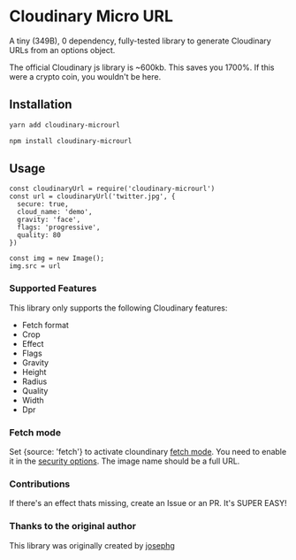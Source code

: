 # Cloudinary Micro URL

A tiny (349B), 0 dependency, fully-tested library to generate Cloudinary URLs from an options object.

The official Cloudinary js library is ~600kb. This saves you 1700%. If this were a crypto coin, you wouldn't be here.

## Installation

```sh
yarn add cloudinary-microurl
```

```sh
npm install cloudinary-microurl
```

## Usage

```es6
const cloudinaryUrl = require('cloudinary-microurl')
const url = cloudinaryUrl('twitter.jpg', {
  secure: true,
  cloud_name: 'demo',
  gravity: 'face',
  flags: 'progressive',
  quality: 80
})

const img = new Image();
img.src = url
```

### Supported Features

This library only supports the following Cloudinary features:

- Fetch format
- Crop
- Effect
- Flags
- Gravity
- Height
- Radius
- Quality
- Width
- Dpr

### Fetch mode

Set {source: 'fetch'} to activate cloundinary [fetch mode](http://cloudinary.com/documentation/fetch_remote_images#remote_image_fetch_url). You need to enable it in the [security options](https://cloudinary.com/console/settings/security). The image name should be a full URL.

### Contributions

If there's an effect thats missing, create an Issue or an PR. It's SUPER EASY!

### Thanks to the original author
This library was originally created by [josephg](https://github.com/josephg)
